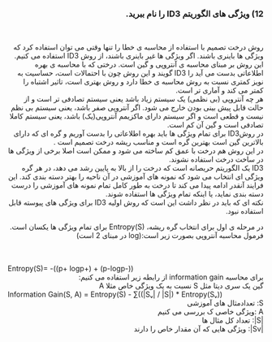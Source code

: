 
<div dir="rtl">
  
  ### 12) ویژگی های الگوریتم ID3 را نام ببرید.
  <br/>
  
  
 روش درخت تصمیم با استفاده از محاسبه ی خطا را تنها وقتی می توان استفاده کرد که ویژگی ها باینری باشند. اگر ویژگی ها غیر باینری باشند، از روش ID3 استفاده می کنیم. 
   این روش بر مبنای محاسبه ی آنتروپی و گین است. درختی که با محاسبه ی بهره اطلاعاتی بدست می آید را ID3  گویند  و این روش چون  با احتمالات است، حساسیت به نویز کمتری نسبت به روش  محاسبه ی خطا دارد  و روش بهتری است، تاثیر اشتباه را کمتر می کند و آماری تر است. 
  <br/>هر چه آنتروپی (بی نظمی) یک سیستم زیاد باشد یعنی سیستم تصادفی تر است و از حالت قابل پیش بینی بودن خارج می شود. اگر آنتروپی صفر باشد، یعنی سیستم بی نظم نیست و قطعی است و اگر سیستم دارای ماکزیمم آنتروپی(یک) باشد، یعنی سیستم کاملا تصادفی است و گین آن کم است.
<br/>
  در روشID3 برای تمام ویژگی ها باید بهره اطلاعاتی را بدست آوریم و گره ای که دارای بالاترین گین است بهترین گره است و مناسب ریشه درخت تصمیم است .
<br/>
  در این روش هم درخت با عمق کم ساخته می شود و ممکن است اصلا برخی از ویژگی ها در ساخت درخت استفاده نشوند.
  <br/>
  ID3 یک الگوریتم حریصانه است که درخت را از بالا به پایین رشد می دهد، در هر گره ویژگی ای انتخاب می شود که نمونه های آموزشی  در آن ناحیه را بهتر دسته بندی کند. این فرایند آنقدر ادامه پیدا می کند تا درخت به طور کامل تمام نمونه های آموزشی را درست دسته بندی نماید، یا اینکه تمام ویژگی ها استفاده شوند.
 <br/>
   نکته ای که باید در نظر داشت این است که روش اولیه ID3 برای ویژگی های پیوسته قابل استفاده نبود.
  
  در مرحله ی اول برای انتخاب گره ریشه، Entropy(S) برای تمام ویژگی ها یکسان است. فرمول محاسبه آنتروپی بصورت زیر است:(log در مبنای 2 است) 
  
<br/>
<br/>
  </div>
 Entropy(S)= -((p+ logp+) + (p-logp-))
 <div dir="rtl">
 برای محاسبه information gain از رابطه زیر استفاده می کنیم:
  <br/>
  گین یک سری دیتا مثل S نسبت به یک ویژگی خاص مثلا A
  <br/>
  </div>
 Information Gain(S, A) = Entropy(S) - ∑((|Sᵥ| / |S|) * Entropy(Sᵥ))
  <div dir="rtl">
 S: تعدادمثال های آموزشی  
 <div dir="rtl">
 A :ویژگی خاصی ک بررسی می کنیم
 <div dir="rtl">
 |S|: تعداد کل مثال ها
 <div dir="rtl">
 |Sv|: ویژگی هایی که آن مقدار خاص را دارند 
 
  
    
